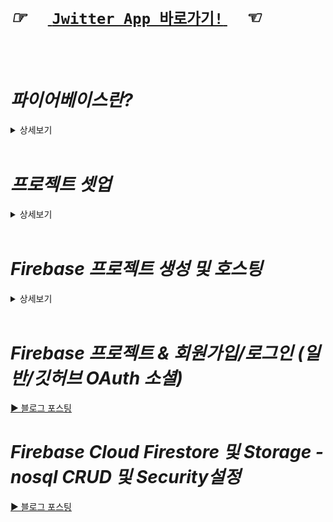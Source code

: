  
 <br/>
<br/>

#  *☞* 　<a href="https://jwitter-app.web.app"> `Jwitter App 바로가기!` </a>　*☜* 
<br/>
<br/>

# *파이어베이스란?*
<details>
<summary>상세보기</summary>
　

백엔드 서버 서비스 혹은 앱 개발 플랫폼 으로 볼 수 있다.
기본적으로 의미하는 바는 애플리케이션을 만들거나, 웹사이트를 만들 때 시간을 절약하는 데 사용할 수 있는 서비스
웹을 포함하여 플러터, 리액트 네이티브, ios, 안드로이드, unity 3D, Unreal Engine 용으로 추측되는 C++ SDK 등 많은 플랫폼을 지원하며,
다양한 플랫폼에서 각각 필요한 많은 서비스를 제공한다.

파이어베이스를 쓰면 안되는 상황
사람들은 보통 파이어베이스 프로토타입 앱 만들때만 좋고 현업에서 쓰기에는 좋지 않다고 한다.
그러나 파이어베이스는 구글의 지원을 받기 때문에 현업에서도 충분히 앱을 성장시킬 수 있을것이다.
하지만 앱이 성장하여 커스텀 해야 하는 상황에서는 좋지 않다.
파이어베이스에는 멋진 서비스들이 많지만 일반적이다. 
즉, 기본적으로 모든 응용프로그램에 사용 될 수 있도록 설계되었다는 소리다.
가능한 많은 사람들이 사용할 수 있도록 설계되었다.
하지만 application이 성장하여 많은 사용자가 생겨 병목 현상이나 특정부분이 느려지면 최적화가 하고 싶은 부분이 생기기 마련이다.
그래서 최적화 하려고 할 때 때로는 파이어베이스가 너무 작아서 커스텀 서버로 전환하고 싶을 수도 있을것이다.
`일단은 파이어베이스 시작을 한 뒤 애플리케이션이 어느정도 성장하고 나면 커스텀 구조의 서버로 옮긴다.`

chanpagne problem
성공했기 때문에 실패하는것을 의미
예를들어 100만명의 사용자가 사용하는 application을 만들었을 때 데이터베이스가 감당하지 못하기 때문에 앱이 느려진다.
백만명의 사용자가 이용하는 앱의 경우 파이어베이스가 감당하지 못해 충돌이 발생할 것이다.

중간 크기의 application까지는 파이어베이스로도 충분하다.
</details>
<br>

# *프로젝트 셋업*
<details>
<summary>상세보기</summary>
　

`vite`    
리액트를 포함한 여러 프론트앤드 앱을 개발하는데 도움을 준다.
go로작성된 esbuilder를 사용해서 Webpack5보다 최대 100배 빠른 빌드속도를 자랑한다.

아래 명령어를 입력하고 Y(es)
```
> npm create vite@latest
```

 - project name : jwitter-app
 - Select a framework : React
 - Select a variant : Rust typescript 컴파일러인 SWC 선택

모든것이 선택되면 프로젝트 디렉토리가 생성된다.     

`명령어를 통해 VScode 실행`
```
> code jwitter-app
```

`추가된 프로젝트의 package를 초기화`   
(노드모듈 다운 등)
```
> npm install
```

`서버 실행`
```
> npm run dev
```

`react-router-dom`
```
> npm i react-router-dom@6.14.2
```
`styled-reset`
```
> npm i styled-reset
```
`styled-components`
```
> npm i styled-components@6.0.7
```
`@types/styled-components`
```
> npm i @types/styled-components -D
```
</details>
<br>

# *Firebase 프로젝트 생성 및 호스팅*
<details>
<summary>상세보기</summary>
<br>

파이어베이스는 구글 서비스중 하나이므로 구글 계정이 있다면 바로 사용이 가능하다.  

1. ### 상단 우측의 `콘솔로 이동` 버튼을 클릭한다.  
2. ### 프로젝트 만들기 버튼을 클릭한다.  
3. ### 프로젝트 이름을 입력한 후 `계속` 버튼을 클릭한다.  
4. ### Firebase 프로젝트를 위한 Google 애널리틱스 OFF 후 `프로젝트 만들기` 버튼 클릭
5. ### 좌측 사이드바 - 빌드 아코디언 - `Hosting` 클릭
6. ### 시작하기 클릭
7. ### Firebase 호스팅 설정 시작
<details>
<summary>Firebase 호스팅 설정</summary>
<br>

a. Firebase CLI 설치  
   - 로컬에서 글로벌로 `npm install -g firebase-tools` 설치  

b. 프로젝트 초기화  
   - 프로젝트에서 firebase 로그인 `firebase login` 명령 실행

   - 프로젝트에서 firebase 초기화 `firebase init` 명령 실행  

      - Y 입력 - Enter
        ```bash
        ? Are you ready to proceed? (Y/n) Y - Yes
        ```

      - SpaceBar - Enter
        ```bash
        ? Which Firebase features do you want to set up for this directory? Press Space to select features, then Enter to confirm your choices. (Press <space> to select, <a> to toggle all, <i> to invert selection, and <enter> to proceed)
        ( ) Realtime Database: Configure a security rules file for Realtime Database and (optionally) provision default instance
        ( ) Firestore: Configure security rules and indexes files for Firestore
        ( ) Functions: Configure a Cloud Functions directory and its files
        >(*) Hosting: Configure files for Firebase Hosting and (optionally) set up GitHub Action deploys
        ( ) Hosting: Set up GitHub Action deploys
        ( ) Storage: Configure a security rules file for Cloud Storage
        ( ) Emulators: Set up local emulators for Firebase products
        (Move up and down to reveal more choices)
        ```
      - 기존 프로젝트 사용 옵션 선택 - Enter
        ``` 
        ?Please select an option
        > Use an existing project
        Create a new project
        Add Firebase to an existing Google Cloud Platform project
        Don't set up a default project
        ```
      - 호스팅 할 firebase 프로젝트 선택 - Enter
        ```
        ? Select a default Firebase project for this directory:
        > jwitter-app (jwitter-app)
        yoohyeok-ff0d0 (yoohyeok)
        ```
      - 웹 배포에 사용할 "공개 디렉토리" 지정 - dist 입력 후 Enter
        ```
        ? What do you want to use as your public directory? dist
        ```
      - SPA 작동을 위한 URL 리다이렉션 설정 여부 - y 입력 후 Enter
        ```
        ? Configure as a single-page app (rewrite all urls to /index.html)? (y/N) y
        ```
      - GitHub 자동 빌드 배포 여부 - N 입력후 Enter
        ```
        ? Set up automatic builds and deploys with GitHub? (y/N) N
        ```

  - 위 모든 과정이 종료되면 `.firebaserc` `firebase.json` 파일 2개가 새로 생성된다.    
      (configuration 관련 정보가 들어있다.)
  - 빌드 실행 `npm run build` 명령 입력
  
  c. dist 디렉토리 생성 확인 후 `firebase deploy` 명령 입력
  
  d. 빌드 및 배포 연동 script  
  - package.json  
    ```json
    {
      "scripts": {
        /* 생략 */
        "predeploy": "npm run build",
        "deploy": "firebase deploy"
        /* 생략 */
      },
    }
    ```
    ```bash
    npm run deploye
    ```
</details>

8. ### `콘솔로 이동` 클릭 후 도메인 확인
</details>
<br>

# *Firebase 프로젝트 & 회원가입/로그인 (일반/깃허브 OAuth 소셜)*
<a href="https://u-it.tistory.com/518"> ▶ 블로그 포스팅 </a>

# *Firebase Cloud Firestore 및 Storage - nosql CRUD 및 Security설정*
<a href="https://u-it.tistory.com/519"> ▶ 블로그 포스팅 </a>

